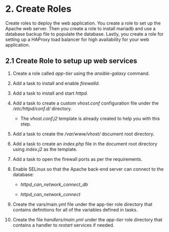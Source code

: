 # 2. Create Roles

Create roles to deploy the web application. You create a role to set up the Apache web server. Then you create a role to install mariadb and use a database backup file to populate the database. Lastly, you create a role for setting up a HAProxy load balancer for high availability for your web application.

## 2.1 Create Role to setup up web services

1. Create a role called *app-tier* using the *ansible-galaxy* command.

2. Add a task to install and enable *firewalld*.

3. Add a task to install and start *httpd*.

4. Add a task to create a custom *vhost.conf* configuration file under the */etc/httpd/conf.d/* directory.

    * The *vhost.conf.j2* template is already created to help you with this step.

5. Add a task to create the */var/www/vhost/* document root directory.

6. Add a task to create an *index.php* file in the document root directory using *index.j2* as the template.

7. Add a task to open the firewall ports as per the requirements.

8. Enable SELinux so that the Apache back-end server can connect to the database:

   * *httpd_can_network_connect_db*

   * *httpd_can_network_connect*

9. Create the vars/main.yml file under the app-tier role directory that contains definitions for all of the variables defined in tasks.

10. Create the file *handlers/main.yml* under the *app-tier* role directory that contains a handler to *restart* services if needed.

